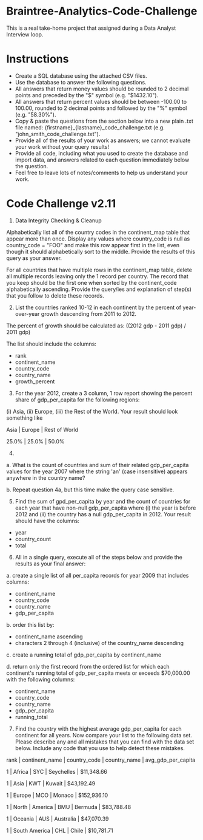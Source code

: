 # Braintree-Analytics-Code-Challenge
This is a real take-home project that assigned during a Data Analyst Interview loop. 


# Instructions
- Create a SQL database using the attached CSV files.
- Use the database to answer the following questions.
- All answers that return money values should be rounded to 2 decimal points and preceded by the "$" symbol (e.g. "$1432.10").
- All answers that return percent values should be between -100.00 to 100.00, rounded to 2 decimal points and followed by the "%" symbol (e.g. "58.30%").
- Copy & paste the questions from the section below into a new plain .txt file named: {firstname}_{lastname}_code_challenge.txt (e.g. "john_smith_code_challenge.txt").
- Provide all of the results of your work as answers; we cannot evaluate your work without your query results!
- Provide all code, including what you used to create the database and import data, and answers related to each question immediately below the question.
- Feel free to leave lots of notes/comments to help us understand your work.

# Code Challenge v2.11
1. Data Integrity Checking & Cleanup

Alphabetically list all of the country codes in the continent_map table that appear more than once. Display any values where country_code is null as country_code = "FOO" and make this row appear first in the list, even though it should alphabetically sort to the middle. Provide the results of this query as your answer.

For all countries that have multiple rows in the continent_map table, delete all multiple records leaving only the 1 record per country. The record that you keep should be the first one when sorted by the continent_code alphabetically ascending. Provide the query/ies and explanation of step(s) that you follow to delete these records.



2. List the countries ranked 10-12 in each continent by the percent of year-over-year growth descending from 2011 to 2012.

The percent of growth should be calculated as: ((2012 gdp - 2011 gdp) / 2011 gdp)

The list should include the columns:

- rank
- continent_name
- country_code
- country_name
- growth_percent


3. For the year 2012, create a 3 column, 1 row report showing the percent share of gdp_per_capita for the following regions:

(i) Asia, (ii) Europe, (iii) the Rest of the World. Your result should look something like

Asia	| Europe	| Rest of World

25.0%	| 25.0%	| 50.0%


4.
  a. What is the count of countries and sum of their related gdp_per_capita values for the year 2007 where the string 'an' (case insensitive) appears anywhere in the country name?

  b. Repeat question 4a, but this time make the query case sensitive.



5. Find the sum of gpd_per_capita by year and the count of countries for each year that have non-null gdp_per_capita where (i) the year is before 2012 and (ii) the country has a null gdp_per_capita in 2012. Your result should have the columns:

- year
- country_count
- total


6. All in a single query, execute all of the steps below and provide the results as your final answer:

  a. create a single list of all per_capita records for year 2009 that includes columns:
  - continent_name
  - country_code
  - country_name
  - gdp_per_capita

  b. order this list by:
  - continent_name ascending
  - characters 2 through 4 (inclusive) of the country_name descending

  c. create a running total of gdp_per_capita by continent_name

  d. return only the first record from the ordered list for which each continent's running total of gdp_per_capita meets or exceeds $70,000.00 with the following columns:
  - continent_name
  - country_code
  - country_name
  - gdp_per_capita
  - running_total
  
  
7. Find the country with the highest average gdp_per_capita for each continent for all years. Now compare your list to the following data set. Please describe any and all mistakes that you can find with the data set below. Include any code that you use to help detect these mistakes.

rank | continent_name |	country_code	| country_name |	avg_gdp_per_capita

1	| Africa | SYC	| Seychelles |	$11,348.66

1	| Asia	| KWT	| Kuwait |	$43,192.49

1	| Europe	| MCO	| Monaco	| $152,936.10

1	| North | America	| BMU	| Bermuda	| $83,788.48

1	| Oceania	| AUS	| Australia	| $47,070.39

1	| South America	| CHL	| Chile	| $10,781.71
